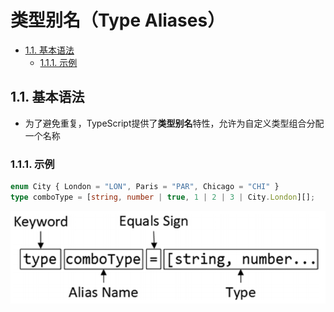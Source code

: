 # 类型别名（Type Aliases）

- [1.1. 基本语法](#11-基本语法)
  - [1.1.1. 示例](#111-示例)

## 1.1. 基本语法
- 为了避免重复，TypeScript提供了**类型别名**特性，允许为自定义类型组合分配一个名称
### 1.1.1. 示例
```typescript
enum City { London = "LON", Paris = "PAR", Chicago = "CHI" }
type comboType = [string, number | true, 1 | 2 | 3 | City.London][];
```
![type_aliases](assets/type_aliases.png)